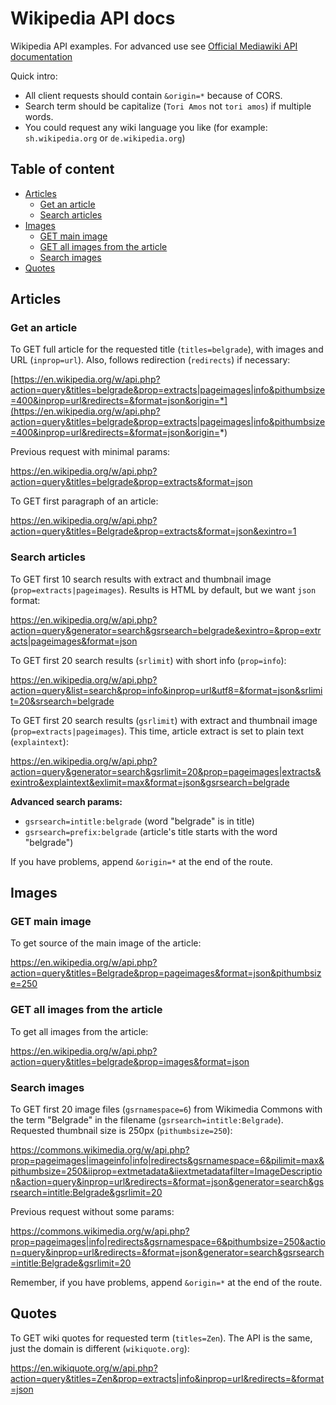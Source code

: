 # Wikipedia API docs

Wikipedia API examples. For advanced use see [Official Mediawiki API documentation](https://www.mediawiki.org/wiki/API:Main_page)

Quick intro: 

- All client requests should contain `&origin=*` because of CORS. 
- Search term should be capitalize (`Tori Amos` not `tori amos`) if multiple words.
- You could request any wiki language you like (for example: `sh.wikipedia.org` or `de.wikipedia.org`)

## Table of content
* [Articles](#articles)
  + [Get an article](#get-an-article)
  + [Search articles](#search-articles)
* [Images](#images)
  + [GET main image](#get-main-image)
  + [GET all images from the article](#get-all-images-from-the-article)
  + [Search images](#search-images)
* [Quotes](#quotes)

## Articles

### Get an article

To GET full article for the requested title (`titles=belgrade`), with images and URL (`inprop=url`). Also, follows redirection (`redirects`) if necessary:

[https://en.wikipedia.org/w/api.php?action=query&titles=belgrade&prop=extracts|pageimages|info&pithumbsize=400&inprop=url&redirects=&format=json&origin=*](https://en.wikipedia.org/w/api.php?action=query&titles=belgrade&prop=extracts|pageimages|info&pithumbsize=400&inprop=url&redirects=&format=json&origin=*)

Previous request with minimal params:

https://en.wikipedia.org/w/api.php?action=query&titles=belgrade&prop=extracts&format=json

To GET first paragraph of an article:

https://en.wikipedia.org/w/api.php?action=query&titles=Belgrade&prop=extracts&format=json&exintro=1

### Search articles

To GET first 10 search results with extract and thumbnail image (`prop=extracts|pageimages`). Results is HTML by default, but we want `json` format:

https://en.wikipedia.org/w/api.php?action=query&generator=search&gsrsearch=belgrade&exintro=&prop=extracts|pageimages&format=json

To GET first 20 search results (`srlimit`) with short info (`prop=info`):

https://en.wikipedia.org/w/api.php?action=query&list=search&prop=info&inprop=url&utf8=&format=json&srlimit=20&srsearch=belgrade

To GET first 20 search results (`gsrlimit`) with extract and thumbnail image (`prop=extracts|pageimages`). This time, article extract is set to plain text (`explaintext`):

https://en.wikipedia.org/w/api.php?action=query&generator=search&gsrlimit=20&prop=pageimages|extracts&exintro&explaintext&exlimit=max&format=json&gsrsearch=belgrade

**Advanced search params:**

- `gsrsearch=intitle:belgrade` (word "belgrade" is in title)
- `gsrsearch=prefix:belgrade` (article's title starts with the word "belgrade")

If you have problems, append `&origin=*` at the end of the route.

## Images

### GET main image

To get source of the main image of the article:

https://en.wikipedia.org/w/api.php?action=query&titles=Belgrade&prop=pageimages&format=json&pithumbsize=250

### GET all images from the article

To get all images from the article:

https://en.wikipedia.org/w/api.php?action=query&titles=belgrade&prop=images&format=json

### Search images

To GET first 20 image files (`gsrnamespace=6`) from Wikimedia Commons with the term "Belgrade" in the filename (`gsrsearch=intitle:Belgrade`). Requested thumbnail size is 250px (`pithumbsize=250`):

https://commons.wikimedia.org/w/api.php?prop=pageimages|imageinfo|info|redirects&gsrnamespace=6&pilimit=max&pithumbsize=250&iiprop=extmetadata&iiextmetadatafilter=ImageDescription&action=query&inprop=url&redirects=&format=json&generator=search&gsrsearch=intitle:Belgrade&gsrlimit=20

Previous request without some params:

https://commons.wikimedia.org/w/api.php?prop=pageimages|info|redirects&gsrnamespace=6&pithumbsize=250&action=query&inprop=url&redirects=&format=json&generator=search&gsrsearch=intitle:Belgrade&gsrlimit=20

Remember, if you have problems, append `&origin=*` at the end of the route.

## Quotes

To GET wiki quotes for requested term (`titles=Zen`). The API is the same, just the domain is different (`wikiquote.org`):

https://en.wikiquote.org/w/api.php?action=query&titles=Zen&prop=extracts|info&inprop=url&redirects=&format=json
